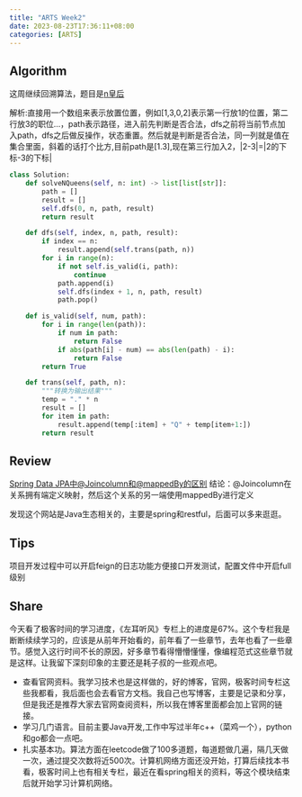 ```yaml
---
title: "ARTS Week2"
date: 2023-08-23T17:36:11+08:00
categories: [ARTS]
---
```


## Algorithm

这周继续回溯算法，题目是[n皇后](https://leetcode.cn/problems/n-queens/submissions/)

解析:直接用一个数组来表示放置位置，例如[1,3,0,2]表示第一行放1的位置，第二行放3的职位...，path表示路径，进入前先判断是否合法，dfs之前将当前节点加入path，dfs之后做反操作，状态重置。然后就是判断是否合法，同一列就是值在集合里面，斜着的话打个比方,目前path是[1.3],现在第三行加入2，|2-3|=|2的下标-3的下标|

```python
class Solution:
    def solveNQueens(self, n: int) -> list[list[str]]:
        path = []
        result = []
        self.dfs(0, n, path, result)
        return result

    def dfs(self, index, n, path, result):
        if index == n:
            result.append(self.trans(path, n))
        for i in range(n):
            if not self.is_valid(i, path):
                continue
            path.append(i)
            self.dfs(index + 1, n, path, result)
            path.pop()

    def is_valid(self, num, path):
        for i in range(len(path)):
            if num in path:
                return False
            if abs(path[i] - num) == abs(len(path) - i):
                return False
        return True

    def trans(self, path, n):
        """转换为输出结果"""
        temp = "." * n
        result = []
        for item in path:
            result.append(temp[:item] + "Q" + temp[item+1:])
        return result
```

## Review

[Spring Data JPA中@Joincolumn和@mappedBy的区别](https://www.baeldung.com/jpa-joincolumn-vs-mappedby)
结论：@Joincolumn在关系拥有端定义映射，然后这个关系的另一端使用mappedBy进行定义

发现这个网站是Java生态相关的，主要是spring和restful，后面可以多来逛逛。

## Tips
项目开发过程中可以开启feign的日志功能方便接口开发测试，配置文件中开启full级别

## Share

今天看了极客时间的学习进度，《左耳听风》专栏上的进度是67%。这个专栏我是断断续续学习的，应该是从前年开始看的，前年看了一些章节，去年也看了一些章节。感觉入这行时间不长的原因，好多章节看得懵懵懂懂，像编程范式这些章节就是这样。让我留下深刻印象的主要还是耗子叔的一些观点吧。

- 查看官网资料。我学习技术也是这样做的，好的博客，官网，极客时间专栏这些我都看，我后面也会去看官方文档。我自己也写博客，主要是记录和分享，但是我还是推荐大家去官网查阅资料，所以我在博客里面都会加上官网的链接。
- 学习几门语言。目前主要Java开发,工作中写过半年c++（菜鸡一个），python和go都会一点吧。
- 扎实基本功。算法方面在leetcode做了100多道题，每道题做几遍，隔几天做一次，通过提交次数将近500次。计算机网络方面还没开始，打算后续找本书看，极客时间上也有相关专栏，最近在看spring相关的资料，等这个模块结束后就开始学习计算机网络。
